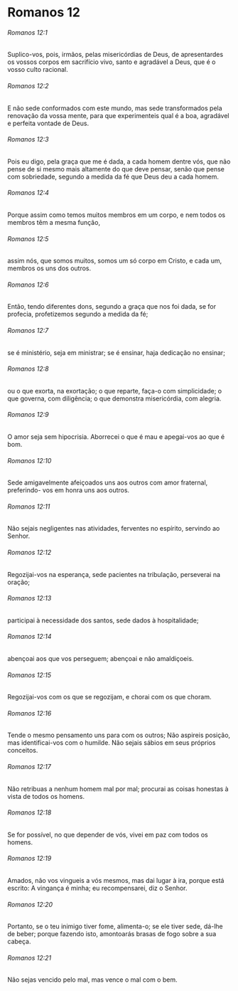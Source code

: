 # Romanos 12

###### Romanos 12:1

Suplico-vos, pois, irmãos, pelas misericórdias de Deus, de apresentardes os vossos corpos em sacrifício vivo, santo e agradável a Deus, que é o vosso culto racional.

###### Romanos 12:2

E não sede conformados com este mundo, mas sede transformados pela renovação da vossa mente, para que experimenteis qual é a boa, agradável e perfeita vontade de Deus.

###### Romanos 12:3

Pois eu digo, pela graça que me é dada, a cada homem dentre vós, que não pense de si mesmo mais altamente do que deve pensar, senão que pense com sobriedade, segundo a medida da fé que Deus deu a cada homem.

###### Romanos 12:4

Porque assim como temos muitos membros em um corpo, e nem todos os membros têm a mesma função,

###### Romanos 12:5

assim nós, que somos muitos, somos um só corpo em Cristo, e cada um, membros os uns dos outros.

###### Romanos 12:6

Então, tendo diferentes dons, segundo a graça que nos foi dada, se for profecia, profetizemos segundo a medida da fé;

###### Romanos 12:7

se é ministério, seja em ministrar; se é ensinar, haja dedicação no ensinar;

###### Romanos 12:8

ou o que exorta, na exortação; o que reparte, faça-o com simplicidade; o que governa, com diligência; o que demonstra misericórdia, com alegria.

###### Romanos 12:9

O amor seja sem hipocrisia. Aborrecei o que é mau e apegai-vos ao que é bom.

###### Romanos 12:10

Sede amigavelmente afeiçoados uns aos outros com amor fraternal, preferindo- vos em honra uns aos outros.

###### Romanos 12:11

Não sejais negligentes nas atividades, ferventes no espírito, servindo ao Senhor.

###### Romanos 12:12

Regozijai-vos na esperança, sede pacientes na tribulação, perseverai na oração;

###### Romanos 12:13

participai à necessidade dos santos, sede dados à hospitalidade;

###### Romanos 12:14

abençoai aos que vos perseguem; abençoai e não amaldiçoeis.

###### Romanos 12:15

Regozijai-vos com os que se regozijam, e chorai com os que choram.

###### Romanos 12:16

Tende o mesmo pensamento uns para com os outros; Não aspireis posição, mas identificai-vos com o humilde. Não sejais sábios em seus próprios conceitos.

###### Romanos 12:17

Não retribuas a nenhum homem mal por mal; procurai as coisas honestas à vista de todos os homens.

###### Romanos 12:18

Se for possível, no que depender de vós, vivei em paz com todos os homens.

###### Romanos 12:19

Amados, não vos vingueis a vós mesmos, mas dai lugar à ira, porque está escrito: A vingança é minha; eu recompensarei, diz o Senhor.

###### Romanos 12:20

Portanto, se o teu inimigo tiver fome, alimenta-o; se ele tiver sede, dá-lhe de beber; porque fazendo isto, amontoarás brasas de fogo sobre a sua cabeça.

###### Romanos 12:21

Não sejas vencido pelo mal, mas vence o mal com o bem.

